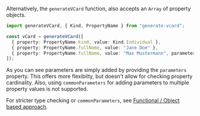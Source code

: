 [//]: # (Functional / Array based approach)

Alternatively, the `generateVCard` function, also accepts an `Array` of property objects.

```ts
import generateVCard, { Kind, PropertyName } from "generate-vcard";

const vCard = generateVCard([
  { property: PropertyName.kind, value: Kind.Individual },
  { property: PropertyName.fullName, value: "Jane Doe" },
  { property: PropertyName.fullName, value: "Max Mustermann", parameters: { language: "de-de" } },
]);
```

As you can see parameters are simply added by providing the `parameters` property.
This offers more flexibilty, but doesn't allow for checking property cardinality.
Also, using `commonParameters` for adding parameters to multiple property values is not supported.

For stricter type checking or `commonParameters`, see [Functional / Object based approach](./object-based.html).
